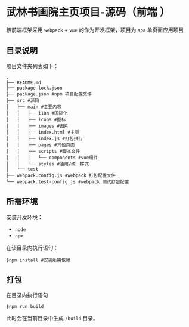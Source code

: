 # 武林书画院主页项目-源码（前端 ）

该前端框架采用 `webpack` + `vue` 的作为开发框架，项目为 `spa` 单页面应用项目

## 目录说明

项目文件夹列表如下：

```shell
.
├── README.md
├── package-lock.json
├── package.json #npm 项目配置文件
├── src #源码
│   ├── main #主要内容
│   │   ├── i18n #国际化
│   │   ├── icons #图标
│   │   ├── images #图片
│   │   ├── index.html #主页
│   │   ├── index.js #打包执行
│   │   ├── pages #其他页面
│   │   ├── scripts #脚本文件
│   │   │   └── components #vue组件
│   │   └── styles #通用/统一样式
│   └── test
├── webpack.config.js #webpack 打包配置文件
└── webpack.test-config.js #webpack 测试打包配置
```



## 所需环境

安装开发环境：

+ `node`
+ `npm`

在该目录内执行语句：

```shell
$npm install #安装所需依赖
```



## 打包

在目录内执行语句

```shell
$npm run build
```

此时会在当前目录中生成 `/build` 目录。

